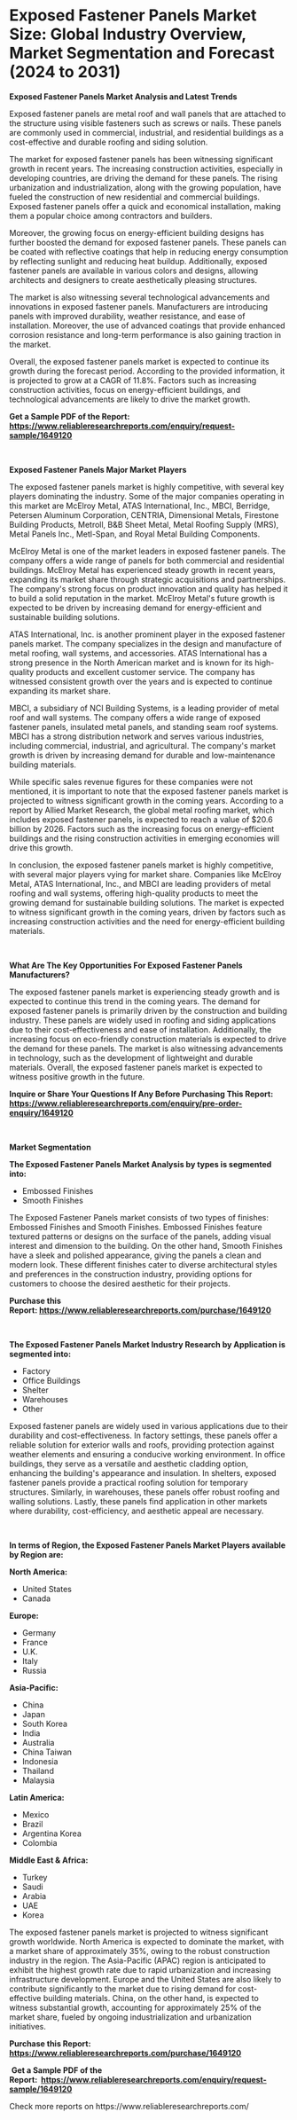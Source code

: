 <p><h1>Exposed Fastener Panels Market Size: Global Industry Overview, Market Segmentation and Forecast (2024 to 2031)</h1></p><p><strong>Exposed Fastener Panels Market Analysis and Latest Trends</strong></p>
<p><p>Exposed fastener panels are metal roof and wall panels that are attached to the structure using visible fasteners such as screws or nails. These panels are commonly used in commercial, industrial, and residential buildings as a cost-effective and durable roofing and siding solution.</p><p>The market for exposed fastener panels has been witnessing significant growth in recent years. The increasing construction activities, especially in developing countries, are driving the demand for these panels. The rising urbanization and industrialization, along with the growing population, have fueled the construction of new residential and commercial buildings. Exposed fastener panels offer a quick and economical installation, making them a popular choice among contractors and builders.</p><p>Moreover, the growing focus on energy-efficient building designs has further boosted the demand for exposed fastener panels. These panels can be coated with reflective coatings that help in reducing energy consumption by reflecting sunlight and reducing heat buildup. Additionally, exposed fastener panels are available in various colors and designs, allowing architects and designers to create aesthetically pleasing structures.</p><p>The market is also witnessing several technological advancements and innovations in exposed fastener panels. Manufacturers are introducing panels with improved durability, weather resistance, and ease of installation. Moreover, the use of advanced coatings that provide enhanced corrosion resistance and long-term performance is also gaining traction in the market.</p><p>Overall, the exposed fastener panels market is expected to continue its growth during the forecast period. According to the provided information, it is projected to grow at a CAGR of 11.8%. Factors such as increasing construction activities, focus on energy-efficient buildings, and technological advancements are likely to drive the market growth.</p></p>
<p><strong>Get a Sample PDF of the Report:&nbsp; <a href="https://www.reliableresearchreports.com/enquiry/request-sample/1649120">https://www.reliableresearchreports.com/enquiry/request-sample/1649120</a></strong></p>
<p>&nbsp;</p>
<p><strong>Exposed Fastener Panels Major Market Players</strong></p>
<p><p>The exposed fastener panels market is highly competitive, with several key players dominating the industry. Some of the major companies operating in this market are McElroy Metal, ATAS International, Inc., MBCI, Berridge, Petersen Aluminum Corporation, CENTRIA, Dimensional Metals, Firestone Building Products, Metroll, B&B Sheet Metal, Metal Roofing Supply (MRS), Metal Panels Inc., Metl-Span, and Royal Metal Building Components.</p><p>McElroy Metal is one of the market leaders in exposed fastener panels. The company offers a wide range of panels for both commercial and residential buildings. McElroy Metal has experienced steady growth in recent years, expanding its market share through strategic acquisitions and partnerships. The company's strong focus on product innovation and quality has helped it to build a solid reputation in the market. McElroy Metal's future growth is expected to be driven by increasing demand for energy-efficient and sustainable building solutions.</p><p>ATAS International, Inc. is another prominent player in the exposed fastener panels market. The company specializes in the design and manufacture of metal roofing, wall systems, and accessories. ATAS International has a strong presence in the North American market and is known for its high-quality products and excellent customer service. The company has witnessed consistent growth over the years and is expected to continue expanding its market share.</p><p>MBCI, a subsidiary of NCI Building Systems, is a leading provider of metal roof and wall systems. The company offers a wide range of exposed fastener panels, insulated metal panels, and standing seam roof systems. MBCI has a strong distribution network and serves various industries, including commercial, industrial, and agricultural. The company's market growth is driven by increasing demand for durable and low-maintenance building materials.</p><p>While specific sales revenue figures for these companies were not mentioned, it is important to note that the exposed fastener panels market is projected to witness significant growth in the coming years. According to a report by Allied Market Research, the global metal roofing market, which includes exposed fastener panels, is expected to reach a value of $20.6 billion by 2026. Factors such as the increasing focus on energy-efficient buildings and the rising construction activities in emerging economies will drive this growth.</p><p>In conclusion, the exposed fastener panels market is highly competitive, with several major players vying for market share. Companies like McElroy Metal, ATAS International, Inc., and MBCI are leading providers of metal roofing and wall systems, offering high-quality products to meet the growing demand for sustainable building solutions. The market is expected to witness significant growth in the coming years, driven by factors such as increasing construction activities and the need for energy-efficient building materials.</p></p>
<p>&nbsp;</p>
<p><strong>What Are The Key Opportunities For Exposed Fastener Panels Manufacturers?</strong></p>
<p><p>The exposed fastener panels market is experiencing steady growth and is expected to continue this trend in the coming years. The demand for exposed fastener panels is primarily driven by the construction and building industry. These panels are widely used in roofing and siding applications due to their cost-effectiveness and ease of installation. Additionally, the increasing focus on eco-friendly construction materials is expected to drive the demand for these panels. The market is also witnessing advancements in technology, such as the development of lightweight and durable materials. Overall, the exposed fastener panels market is expected to witness positive growth in the future.</p></p>
<p><strong>Inquire or Share Your Questions If Any Before Purchasing This Report: <a href="https://www.reliableresearchreports.com/enquiry/pre-order-enquiry/1649120">https://www.reliableresearchreports.com/enquiry/pre-order-enquiry/1649120</a></strong></p>
<p>&nbsp;</p>
<p><strong>Market Segmentation</strong></p>
<p><strong>The Exposed Fastener Panels Market Analysis by types is segmented into:</strong></p>
<p><ul><li>Embossed Finishes</li><li>Smooth Finishes</li></ul></p>
<p><p>The Exposed Fastener Panels market consists of two types of finishes: Embossed Finishes and Smooth Finishes. Embossed Finishes feature textured patterns or designs on the surface of the panels, adding visual interest and dimension to the building. On the other hand, Smooth Finishes have a sleek and polished appearance, giving the panels a clean and modern look. These different finishes cater to diverse architectural styles and preferences in the construction industry, providing options for customers to choose the desired aesthetic for their projects.</p></p>
<p><strong>Purchase this Report:&nbsp;<a href="https://www.reliableresearchreports.com/purchase/1649120">https://www.reliableresearchreports.com/purchase/1649120</a></strong></p>
<p>&nbsp;</p>
<p><strong>The Exposed Fastener Panels Market Industry Research by Application is segmented into:</strong></p>
<p><ul><li>Factory</li><li>Office Buildings</li><li>Shelter</li><li>Warehouses</li><li>Other</li></ul></p>
<p><p>Exposed fastener panels are widely used in various applications due to their durability and cost-effectiveness. In factory settings, these panels offer a reliable solution for exterior walls and roofs, providing protection against weather elements and ensuring a conducive working environment. In office buildings, they serve as a versatile and aesthetic cladding option, enhancing the building's appearance and insulation. In shelters, exposed fastener panels provide a practical roofing solution for temporary structures. Similarly, in warehouses, these panels offer robust roofing and walling solutions. Lastly, these panels find application in other markets where durability, cost-efficiency, and aesthetic appeal are necessary.</p></p>
<p>&nbsp;</p>
<p><strong>In terms of Region, the Exposed Fastener Panels Market Players available by Region are:</strong></p>
<p>
    <p> <strong> North America: </strong>
        <ul>
            <li>United States</li>
            <li>Canada</li>
        </ul>
        </p> 
    <p> <strong> Europe: </strong>
        <ul>
            <li>Germany</li>
            <li>France</li>
            <li>U.K.</li>
            <li>Italy</li>
            <li>Russia</li>
        </ul>
        </p> 
    <p> <strong> Asia-Pacific: </strong>
        <ul>
            <li>China</li>
            <li>Japan</li>
            <li>South Korea</li>
            <li>India</li>
            <li>Australia</li>
            <li>China Taiwan</li>
            <li>Indonesia</li>
            <li>Thailand</li>
            <li>Malaysia</li>
        </ul>
        </p> 
    <p> <strong> Latin America: </strong>
        <ul>
            <li>Mexico</li>
            <li>Brazil</li>
            <li>Argentina Korea</li>
            <li>Colombia</li>
        </ul>
        </p> 
    <p> <strong> Middle East & Africa: </strong>
        <ul>
            <li>Turkey</li>
            <li>Saudi</li>
            <li>Arabia</li>
            <li>UAE</li>
            <li>Korea</li>
        </ul>
    </p>
    </p>
<p><p>The exposed fastener panels market is projected to witness significant growth worldwide. North America is expected to dominate the market, with a market share of approximately 35%, owing to the robust construction industry in the region. The Asia-Pacific (APAC) region is anticipated to exhibit the highest growth rate due to rapid urbanization and increasing infrastructure development. Europe and the United States are also likely to contribute significantly to the market due to rising demand for cost-effective building materials. China, on the other hand, is expected to witness substantial growth, accounting for approximately 25% of the market share, fueled by ongoing industrialization and urbanization initiatives.</p></p>
<p><strong>Purchase this Report: <a href="https://www.reliableresearchreports.com/purchase/1649120">https://www.reliableresearchreports.com/purchase/1649120</a></strong></p>
<p>&nbsp;<strong>Get a Sample PDF of the Report:&nbsp;&nbsp;<a href="https://www.reliableresearchreports.com/enquiry/request-sample/1649120">https://www.reliableresearchreports.com/enquiry/request-sample/1649120</a></strong></p>
<p><strong></strong></p>
<p>Check more reports on https://www.reliableresearchreports.com/</p>